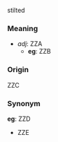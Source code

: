 stilted
### Meaning
+ _adj_: ZZA
    + __eg__: ZZB

### Origin

ZZC

### Synonym

__eg__: ZZD

+ ZZE


